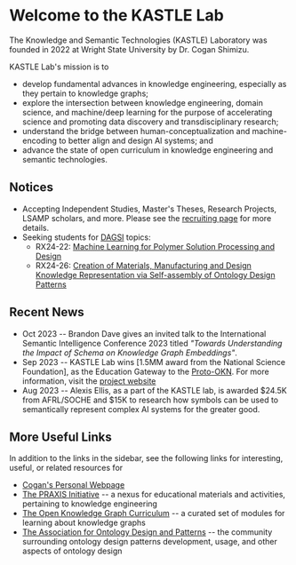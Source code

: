 # Welcome to the KASTLE Lab
The Knowledge and Semantic Technologies (KASTLE) Laboratory was founded in 2022 at Wright State University by Dr. Cogan Shimizu.

KASTLE Lab's mission is to
* develop fundamental advances in knowledge engineering, especially as they pertain to knowledge graphs;
* explore the intersection between knowledge engineering, domain science, and machine/deep learning for the purpose of accelerating science and promoting data discovery and transdisciplinary research;
* understand the bridge between human-conceptualization and machine-encoding to better align and design AI systems; and
* advance the state of open curriculum in knowledge engineering and semantic technologies.

## Notices
* Accepting Independent Studies, Master's Theses, Research Projects, LSAMP scholars, and more. Please see the [recruiting page](./recruiting.md) for more details.
* Seeking students for [DAGSI](https://www.soche.org/college-students/dagsi-student-research/) topics:
  * RX24-22: [Machine Learning for Polymer Solution Processing and Design](https://www.soche.org/wp-content/uploads/2023/09/RX22-24.pdf)
  * RX24-26: [Creation of Materials, Manufacturing and Design Knowledge Representation via Self-assembly of Ontology Design Patterns](https://www.soche.org/wp-content/uploads/2023/09/RX24-26.pdf)

## Recent News
* Oct 2023 -- Brandon Dave gives an invited talk to the International Semantic Intelligence Conference 2023 titled _"Towards Understanding the Impact of Schema on Knowledge Graph Embeddings"_.
* Sep 2023 -- KASTLE Lab wins [1.5MM award from the National Science Foundation], as the Education Gateway to the [Proto-OKN](https://proto-okn.info/). For more information, visit the [project website](https://edugate.cs.wright.edu/)
* Aug 2023 -- Alexis Ellis, as a part of the KASTLE lab, is awarded $24.5K from AFRL/SOCHE and $15K to research how symbols can be used to semantically represent complex AI systems for the greater good.

## More Useful Links
In addition to the links in the sidebar, see the following links for interesting, useful, or related resources for 
* [Cogan's Personal Webpage](https://coganshimizu.com/)
* [The PRAXIS Initiative](https://the-praxis-initative.org/) -- a nexus for educational materials and activities, pertaining to knowledge engineering
* [The Open Knowledge Graph Curriculum](https://github.com/KGConf/open-kg-curriculum) -- a curated set of modules for learning about knowledge graphs
* [The Association for Ontology Design and Patterns](https://github.com/odpa) -- the community surrounding ontology design patterns development, usage, and other aspects of ontology design